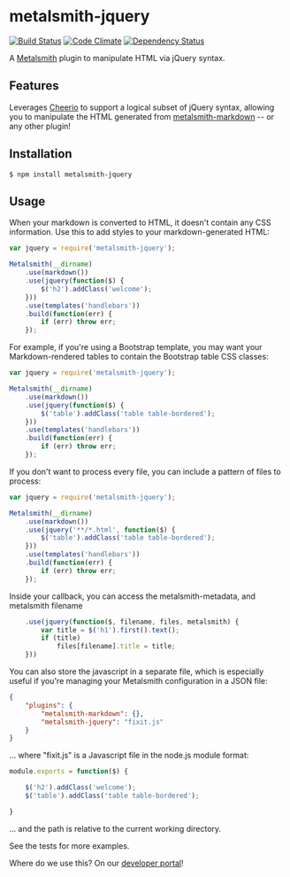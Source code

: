 # metalsmith-jquery

[![Build Status](https://travis-ci.org/manheim/metalsmith-jquery.svg?branch=master)](https://travis-ci.org/manheim/metalsmith-jquery)
[![Code Climate](https://codeclimate.com/github/manheim/metalsmith-jquery/badges/gpa.svg)](https://codeclimate.com/github/manheim/metalsmith-jquery)
[![Dependency Status](https://www.versioneye.com/user/projects/5539230b1d2989f7ee000002/badge.svg?style=flat)](https://www.versioneye.com/user/projects/5539230b1d2989f7ee000002)

A [Metalsmith](https://github.com/segmentio/metalsmith) plugin to manipulate HTML via jQuery syntax.

## Features

Leverages [Cheerio](https://github.com/cheeriojs/cheerio) to support a logical subset of jQuery syntax, allowing you to manipulate the HTML generated from [metalsmith-markdown](https://github.com/segmentio/metalsmith-markdown) -- or any other plugin!


## Installation

    $ npm install metalsmith-jquery

## Usage

When your markdown is converted to HTML, it doesn't contain any CSS information.  Use this to add styles to your markdown-generated HTML:

```js
var jquery = require('metalsmith-jquery');

Metalsmith(__dirname)
    .use(markdown())
    .use(jquery(function($) {
        $('h2').addClass('welcome');
    }))
    .use(templates('handlebars'))
    .build(function(err) {
        if (err) throw err;
    });
```

For example, if you're using a Bootstrap template, you may want your Markdown-rendered tables to contain the Bootstrap table CSS classes:

```js
var jquery = require('metalsmith-jquery');

Metalsmith(__dirname)
    .use(markdown())
    .use(jquery(function($) {
        $('table').addClass('table table-bordered');
    }))
    .use(templates('handlebars'))
    .build(function(err) {
        if (err) throw err;
    });
```

If you don't want to process every file, you can include a pattern of files to process:

```js
var jquery = require('metalsmith-jquery');

Metalsmith(__dirname)
    .use(markdown())
    .use(jquery('**/*.html', function($) {
        $('table').addClass('table table-bordered');
    }))
    .use(templates('handlebars'))
    .build(function(err) {
        if (err) throw err;
    });
```

Inside your callback, you can access the metalsmith-metadata, and metalsmith filename

```js
    .use(jquery(function($, filename, files, metalsmith) {
        var title = $('h1').first().text();
        if (title)
            files[filename].title = title;
    }))
```

You can also store the javascript in a separate file, which is especially useful if you're managing your Metalsmith configuration in a JSON file:

```json
{
    "plugins": {
        "metalsmith-markdown": {},
        "metalsmith-jquery": "fixit.js"
    }
}
```
... where "fixit.js" is a Javascript file in the node.js module format:

```js
module.exports = function($) {

    $('h2').addClass('welcome');
    $('table').addClass('table table-bordered');

}
```
... and the path is relative to the current working directory.

See the tests for more examples.

Where do we use this?  On our [developer portal](http://developer.manheim.com)!
